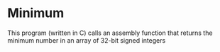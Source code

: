 # Minimum
This program (written in C) calls an assembly function that returns the minimum number in an array of 32-bit signed integers
